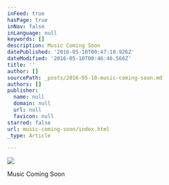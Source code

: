 ```yaml
---
inFeed: true
hasPage: true
inNav: false
inLanguage: null
keywords: []
description: Music Coming Soon
datePublished: '2016-05-10T00:47:10.926Z'
dateModified: '2016-05-10T00:46:46.566Z'
title: ''
author: []
sourcePath: _posts/2016-05-10-music-coming-soon.md
authors: []
publisher:
  name: null
  domain: null
  url: null
  favicon: null
starred: false
url: music-coming-soon/index.html
_type: Article

---
```

![](https://the-grid-user-content.s3-us-west-2.amazonaws.com/50edc961-20ab-49bb-9c03-72e6e8237961.jpg)

Music Coming Soon
